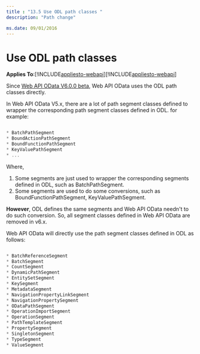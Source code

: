 ```yaml
---
title : "13.5 Use ODL path classes "
description: "Path change"

ms.date: 09/01/2016
---
```

# Use ODL path classes
**Applies To**:[!INCLUDE[appliesto-webapi](../includes/appliesto-webapi-v7.md)][!INCLUDE[appliesto-webapi](../includes/appliesto-webapi-v6.md)]

Since [Web API OData V6.0.0 beta](https://www.nuget.org/packages/Microsoft.AspNet.OData/6.0.0-beta2), Web API OData uses the ODL path classes directly.

In Web API OData V5.x, there are a lot of path segment classes defined to wrapper the corresponding path segment classes defined in ODL.
for example:

```C#

* BatchPathSegment
* BoundActionPathSegment
* BoundFunctionPathSegment
* KeyValuePathSegment
* ...

```	

Where, 

1. Some segments are just used to wrapper the corresponding segments defined in ODL, such as BatchPathSegment.
2. Some segments are used to do some conversions, such as BoundFunctionPathSegment, KeyValuePathSegment.

**However**, ODL defines the same segments and Web API OData needn't to do such conversion. So, all segment classes defined in Web API OData are removed in v6.x.

Web API OData will directly use the path segment classes defined in ODL as follows:

```C#

* BatchReferenceSegment
* BatchSegment
* CountSegment
* DynamicPathSegment
* EntitySetSegment
* KeySegment
* MetadataSegment
* NavigationPropertyLinkSegment
* NavigationPropertySegment
* ODataPathSegment
* OperationImportSegment
* OperationSegment
* PathTemplateSegment
* PropertySegment
* SingletonSegment
* TypeSegment
* ValueSegment

```	
